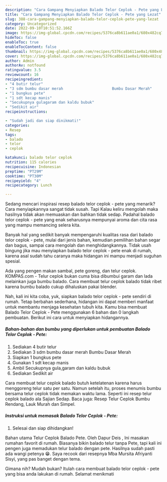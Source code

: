 ```yaml
---
description: "Cara Gampang Menyiapkan Balado Telor Ceplok - Pete yang Lezat"
title: "Cara Gampang Menyiapkan Balado Telor Ceplok - Pete yang Lezat"
slug: 388-cara-gampang-menyiapkan-balado-telor-ceplok-pete-yang-lezat
category: Uncategorized
date: 2022-09-10T10:51:52.166Z
image: https://img-global.cpcdn.com/recipes/5376ca8b611ae0a1/680x482cq70/balado-telor-ceplok-pete-foto-resep-utama.jpg
hideToc: false
enableToc: true
enableTocContent: false
thumbnail: https://img-global.cpcdn.com/recipes/5376ca8b611ae0a1/680x482cq70/balado-telor-ceplok-pete-foto-resep-utama.jpg
cover: https://img-global.cpcdn.com/recipes/5376ca8b611ae0a1/680x482cq70/balado-telor-ceplok-pete-foto-resep-utama.jpg
author: Admin
authorAv: notfound
ratingvalue: 3.5
reviewcount: 16
recipeingredient:
- "4 butir telur"
- "3 sdm bumbu dasar merah                      Bumbu Dasar Merah"
- "1 bungkus pete"
- "1 sdt kecap manis"
- "Secukupnya gulagaram dan kaldu bubuk"
- "Sedikit air"
recipeinstructions:

- "Sudah jadi dan siap dinikmati!"
categories:
- Resep
tags:
- balado
- telor
- ceplok

katakunci: balado telor ceplok 
nutrition: 115 calories
recipecuisine: Indonesian
preptime: "PT29M"
cooktime: "PT30M"
recipeyield: "4"
recipecategory: Lunch

---
```



Sedang mencari inspirasi resep balado telor ceplok - pete yang menarik? Cara menyiapkannya sangat tidak susah. Tapi Kalau keliru mengolah maka hasilnya tidak akan memuaskan dan bahkan tidak sedap. Padahal balado telor ceplok - pete yang enak seharusnya mempunyai aroma dan cita rasa yang mampu memancing selera kita.


Banyak hal yang sedikit banyak mempengaruhi kualitas rasa dari balado telor ceplok - pete, mulai dari jenis bahan, kemudian pemilihan bahan segar dan bagus, sampai cara mengolah dan menghidangkannya. Tidak usah bingung jika mau menyiapkan balado telor ceplok - pete enak di rumah, karena asal sudah tahu caranya maka hidangan ini mampu menjadi suguhan spesial.

Ada yang pengen makan sambal, pete goreng, dan telur ceplok. KOMPAS.com - Telur ceplok bukan cuma bisa dibumbui garam dan lada melainkan juga bumbu balado. Cara membuat telur ceplok balado tidak ribet karena bumbu balado cukup dihaluskan pakai blender.


Nah, kali ini kita coba, yuk, siapkan balado telor ceplok - pete sendiri di rumah. Tetap berbahan sederhana, hidangan ini dapat memberi manfaat untuk membantu menjaga kesehatan tubuh kita. Kamu bisa membuat Balado Telor Ceplok - Pete menggunakan 6 bahan dan 0 langkah pembuatan. Berikut ini cara untuk menyiapkan hidangannya.

<!--inarticleads1-->

##### Bahan-bahan dan bumbu yang diperlukan untuk pembuatan Balado Telor Ceplok - Pete:

1. Sediakan 4 butir telur
1. Sediakan 3 sdm bumbu dasar merah                      Bumbu Dasar Merah
1. Siapkan 1 bungkus pete
1. Gunakan 1 sdt kecap manis
1. Ambil Secukupnya gula,garam dan kaldu bubuk
1. Sediakan Sedikit air


Cara membuat telur ceplok balado butuh ketelatenan karena harus menggoreng telur satu per satu. Namun setelah itu, proses menumis bumbu bersama telur ceplok tidak memakan waktu lama. Seperti ini resep telur ceplok balado ala Sajian Sedap. Baca juga: Resep Telur Ceplok Bumbu Rendang, Lauk Murah dan Simpel. 

<!--inarticleads2-->

##### Instruksi untuk memasak Balado Telor Ceplok - Pete:


1. Selesai dan siap dihidangkan!

Bahan utama Telur Ceplok Balado Pete. Oleh Dapur Deis , Ini masakan rumahan favorit di rumah. Biasanya bikin balado telur tanpa Pete, tapi kali ini pengen juga memadukan telur balado dengan pete. Hasilnya sudah pasti ada wangi petenya 😁. Saya recook dari resepnya Mba Mursita Afriyanti Sisyi, yang pas banget dengan tema. 

Gimana nih? Mudah bukan? Itulah cara membuat balado telor ceplok - pete yang bisa anda lakukan di rumah. Selamat menikmati
